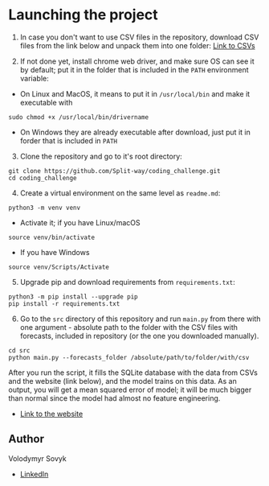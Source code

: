 # Launching the project

1. In case you don't want to use CSV files in the repository, download CSV files from the link below and unpack them into one folder:
[Link to CSVs](https://drive.google.com/file/d/1asPqcC5xIMtHJo8ZrownS2N05N1376hv/view?usp=sharing)

2. If not done yet, install chrome web driver, and make sure OS can see it by default; put it in the folder that is included in the `PATH` environment variable: 

* On Linux and MacOS, it means to put it in `/usr/local/bin` and make it executable with 
```
sudo chmod +x /usr/local/bin/drivername
```
* On Windows they are already executable after download, just put it in forder that is included in `PATH`

3. Clone the repository and go to it's root directory:
```
git clone https://github.com/Split-way/coding_challenge.git
cd coding_challenge
```
4. Create a virtual environment on the same level as `readme.md`:
```
python3 -m venv venv
```
* Activate it; if you have Linux/macOS
```
source venv/bin/activate
```
* If you have Windows
```
source venv/Scripts/Activate
```

5. Upgrade pip and download requirements from `requirements.txt`:
```
python3 -m pip install --upgrade pip
pip install -r requirements.txt
```

6. Go to the `src` directory of this repository and run `main.py` from there with one argument - absolute path to the folder with the CSV files with forecasts, included in repository (or the one you downloaded manually).

```
cd src
python main.py --forecasts_folder /absolute/path/to/folder/with/csv
```

After you run the script, it fills the SQLite database with the data from CSVs and the website (link below), and the model trains on this data. As an output, you will get a mean squared error of model; it will be much bigger than normal since the model had almost no feature engineering.

* [Link to the website](http://ets.aeso.ca/ets_web/docroot/Market/Reports/HistoricalReportsStart.html)

## Author

Volodymyr Sovyk 
* [LinkedIn](https://www.linkedin.com/in/volodymyr-sovyk/)